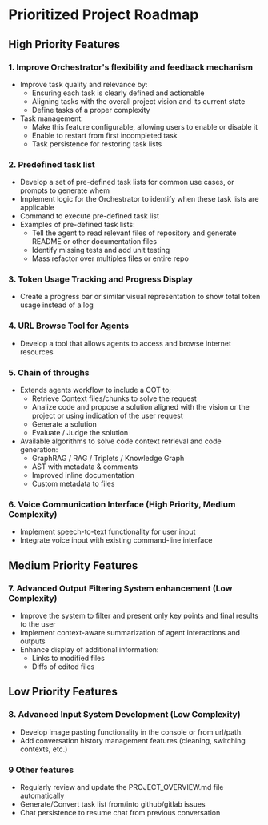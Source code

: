 # Prioritized Project Roadmap

## High Priority Features

### 1. Improve Orchestrator's flexibility and feedback mechanism
- Improve task quality and relevance by:
  - Ensuring each task is clearly defined and actionable
  - Aligning tasks with the overall project vision and its current state
  - Define tasks of a proper complexity
- Task management:
  - Make this feature configurable, allowing users to enable or disable it
  - Enable to restart from first incompleted task
  - Task persistence for restoring task lists


### 2. Predefined task list
- Develop a set of pre-defined task lists for common use cases, or prompts to generate whem
- Implement logic for the Orchestrator to identify when these task lists are applicable
- Command to execute pre-defined task list
- Examples of pre-defined task lists:
  - Tell the agent to read relevant files of repository and generate README or other documentation files
  - Identify missing tests and add unit testing
  - Mass refactor over multiples files or entire repo

### 3. Token Usage Tracking and Progress Display
- Create a progress bar or similar visual representation to show total token usage instead of a log

### 4. URL Browse Tool for Agents
- Develop a tool that allows agents to access and browse internet resources

### 5. Chain of throughs
- Extends agents workflow to include a COT to;
  - Retrieve Context files/chunks to solve the request
  - Analize code and propose a solution aligned with the vision or the project or using indication of the user request
  - Generate a solution
  - Evaluate / Judge the solution
- Available algorithms to solve code context retrieval and code generation:
  - GraphRAG / RAG / Triplets / Knowledge Graph
  - AST with metadata & comments
  - Improved inline documentation
  - Custom metadata to files

### 6. Voice Communication Interface (High Priority, Medium Complexity)
- Implement speech-to-text functionality for user input
- Integrate voice input with existing command-line interface

## Medium Priority Features

### 7. Advanced Output Filtering System enhancement (Low Complexity)
- Improve the system to filter and present only key points and final results to the user
- Implement context-aware summarization of agent interactions and outputs
- Enhance display of additional information:
  - Links to modified files
  - Diffs of edited files

## Low Priority Features

### 8. Advanced Input System Development (Low Complexity)
- Develop image pasting functionality in the console or from url/path.
- Add conversation history management features (cleaning, switching contexts, etc.)

### 9 Other features
- Regularly review and update the PROJECT_OVERVIEW.md file automatically
- Generate/Convert task list from/into github/gitlab issues
- Chat persistence to resume chat from previous conversation
